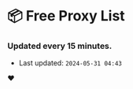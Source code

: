 # :package: Free Proxy List
### Updated every 15 minutes.

- Last updated: `2024-05-31 04:43`

:heart:
